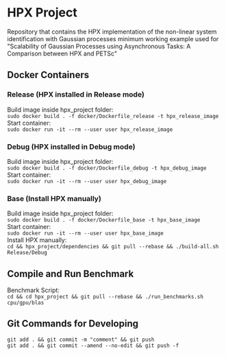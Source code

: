 # HPX Project

Repository that contains the HPX implementation of the non-linear system
identification with Gaussian processes minimum working example used for
"Scalability of Gaussian Processes using Asynchronous Tasks:
A Comparison between HPX and PETSc"

## Docker Containers

### Release (HPX installed in Release mode)

Build image inside hpx_project folder:  
`sudo docker build . -f docker/Dockerfile_release -t hpx_release_image`  
Start container:  
`sudo docker run -it --rm --user user hpx_release_image`  

### Debug (HPX installed in Debug mode)

Build image inside hpx_project folder:  
`sudo docker build . -f docker/Dockerfile_debug -t hpx_debug_image`  
Start container:  
`sudo docker run -it --rm --user user hpx_debug_image`  

### Base (Install HPX manually)

Build image inside hpx_project folder:  
`sudo docker build . -f docker/Dockerfile_base -t hpx_base_image`  
Start container:  
`sudo docker run -it --rm --user user hpx_base_image`  
Install HPX manually:  
`cd && hpx_project/dependencies && git pull --rebase && ./build-all.sh Release/Debug`  

## Compile and Run Benchmark

Benchmark Script:  
`cd && cd hpx_project && git pull --rebase && ./run_benchmarks.sh cpu/gpu/blas`  

## Git Commands for Developing

`git add . && git commit -m "comment" && git push`  
`git add . && git commit --amend --no-edit && git push -f`
